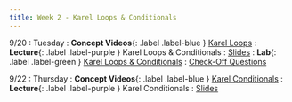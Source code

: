 ```yaml
---
title: Week 2 - Karel Loops & Conditionals
---
```


9/20
: Tuesday
: **Concept Videos**{: .label .label-blue } [Karel Loops](#)
: **Lecture**{: .label .label-purple } Karel Loops & Conditionals
  : [Slides](#)
: **Lab**{: .label .label-green } [Karel Loops & Conditionals](https://edstem.org/us/courses/24341/lessons/42800)
  : [Check-Off Questions](#)

9/22
: Thursday
: **Concept Videos**{: .label .label-blue } [Karel Conditionals](#)
: **Lecture**{: .label .label-purple } Karel Conditionals
  : [Slides](#)

